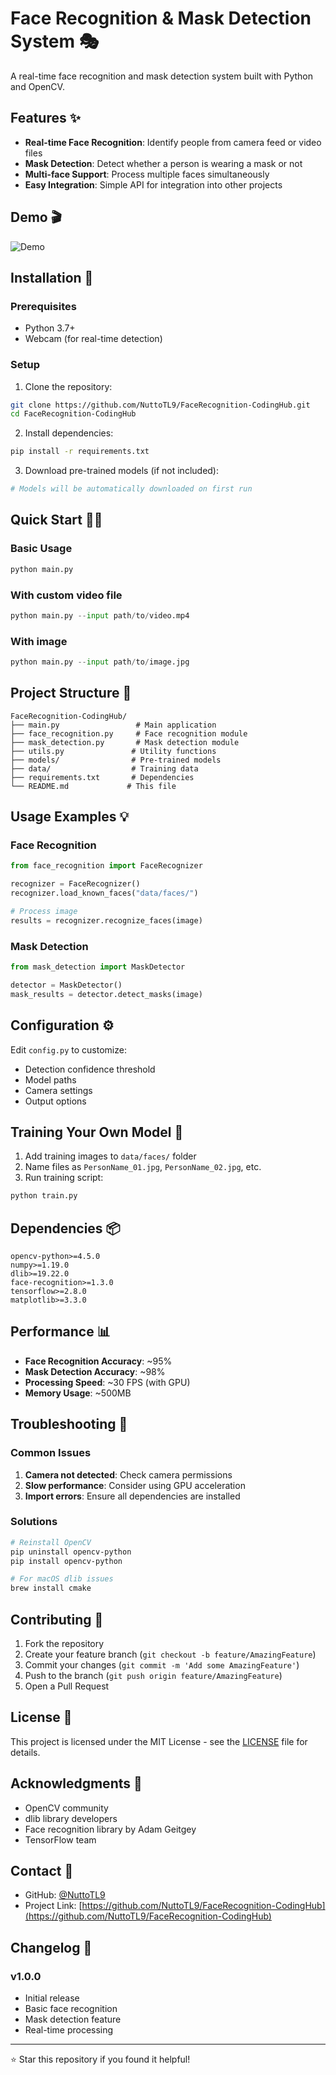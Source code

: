 # Face Recognition & Mask Detection System 🎭

A real-time face recognition and mask detection system built with Python and OpenCV.

## Features ✨

- **Real-time Face Recognition**: Identify people from camera feed or video files
- **Mask Detection**: Detect whether a person is wearing a mask or not
- **Multi-face Support**: Process multiple faces simultaneously
- **Easy Integration**: Simple API for integration into other projects

## Demo 🎬

![Demo](demo.gif)

## Installation 🚀

### Prerequisites
- Python 3.7+
- Webcam (for real-time detection)

### Setup
1. Clone the repository:
```bash
git clone https://github.com/NuttoTL9/FaceRecognition-CodingHub.git
cd FaceRecognition-CodingHub
```

2. Install dependencies:
```bash
pip install -r requirements.txt
```

3. Download pre-trained models (if not included):
```bash
# Models will be automatically downloaded on first run
```

## Quick Start 🏃‍♂️

### Basic Usage
```python
python main.py
```

### With custom video file
```python
python main.py --input path/to/video.mp4
```

### With image
```python
python main.py --input path/to/image.jpg
```

## Project Structure 📁

```
FaceRecognition-CodingHub/
├── main.py                 # Main application
├── face_recognition.py     # Face recognition module
├── mask_detection.py       # Mask detection module
├── utils.py               # Utility functions
├── models/                # Pre-trained models
├── data/                  # Training data
├── requirements.txt       # Dependencies
└── README.md             # This file
```

## Usage Examples 💡

### Face Recognition
```python
from face_recognition import FaceRecognizer

recognizer = FaceRecognizer()
recognizer.load_known_faces("data/faces/")

# Process image
results = recognizer.recognize_faces(image)
```

### Mask Detection
```python
from mask_detection import MaskDetector

detector = MaskDetector()
mask_results = detector.detect_masks(image)
```

## Configuration ⚙️

Edit `config.py` to customize:
- Detection confidence threshold
- Model paths
- Camera settings
- Output options

## Training Your Own Model 🔧

1. Add training images to `data/faces/` folder
2. Name files as `PersonName_01.jpg`, `PersonName_02.jpg`, etc.
3. Run training script:
```bash
python train.py
```

## Dependencies 📦

```
opencv-python>=4.5.0
numpy>=1.19.0
dlib>=19.22.0
face-recognition>=1.3.0
tensorflow>=2.8.0
matplotlib>=3.3.0
```

## Performance 📊

- **Face Recognition Accuracy**: ~95%
- **Mask Detection Accuracy**: ~98%
- **Processing Speed**: ~30 FPS (with GPU)
- **Memory Usage**: ~500MB

## Troubleshooting 🔧

### Common Issues
1. **Camera not detected**: Check camera permissions
2. **Slow performance**: Consider using GPU acceleration
3. **Import errors**: Ensure all dependencies are installed

### Solutions
```bash
# Reinstall OpenCV
pip uninstall opencv-python
pip install opencv-python

# For macOS dlib issues
brew install cmake
```

## Contributing 🤝

1. Fork the repository
2. Create your feature branch (`git checkout -b feature/AmazingFeature`)
3. Commit your changes (`git commit -m 'Add some AmazingFeature'`)
4. Push to the branch (`git push origin feature/AmazingFeature`)
5. Open a Pull Request

## License 📄

This project is licensed under the MIT License - see the [LICENSE](LICENSE) file for details.

## Acknowledgments 🙏

- OpenCV community
- dlib library developers
- Face recognition library by Adam Geitgey
- TensorFlow team

## Contact 📧

- GitHub: [@NuttoTL9](https://github.com/NuttoTL9)
- Project Link: [https://github.com/NuttoTL9/FaceRecognition-CodingHub](https://github.com/NuttoTL9/FaceRecognition-CodingHub)

## Changelog 📝

### v1.0.0
- Initial release
- Basic face recognition
- Mask detection feature
- Real-time processing

---

⭐ Star this repository if you found it helpful!
